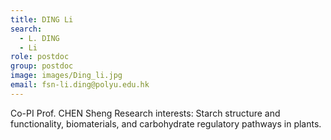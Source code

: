 ```yaml
---
title: DING Li
search:
  - L. DING
  - Li
role: postdoc
group: postdoc
image: images/Ding_li.jpg
email: fsn-li.ding@polyu.edu.hk
---
```

Co-PI Prof. CHEN Sheng
Research interests: Starch structure and functionality, biomaterials, and carbohydrate regulatory pathways in plants.
